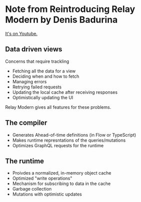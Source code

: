 # Note from Reintroducing Relay Modern by Denis Badurina

[It's on Youtube.](https://www.youtube.com/watch?v=5WjXX9-Vu-o)

## Data driven views

Concerns that require trackling

- Fetching all the data for a view
- Deciding when and how to fetch
- Managing errors
- Retrying failed requests
- Updating the local cache after receiving responses
- Optimistically updating the UI

Relay Modern gives all features for these problems.

## The compiler

- Generates Ahead-of-time definitions (in Flow or TypeScript)
- Makes runtime represntations of the queries/mutations
- Optimizes GraphQL requests for the runtime

## The runtime

- Proivdes a normalized, in-memory object cache
- Optimized "write operations"
- Mechanism for subscribing to data in the cache
- Garbage collection
- Mutations with optimistic updates
